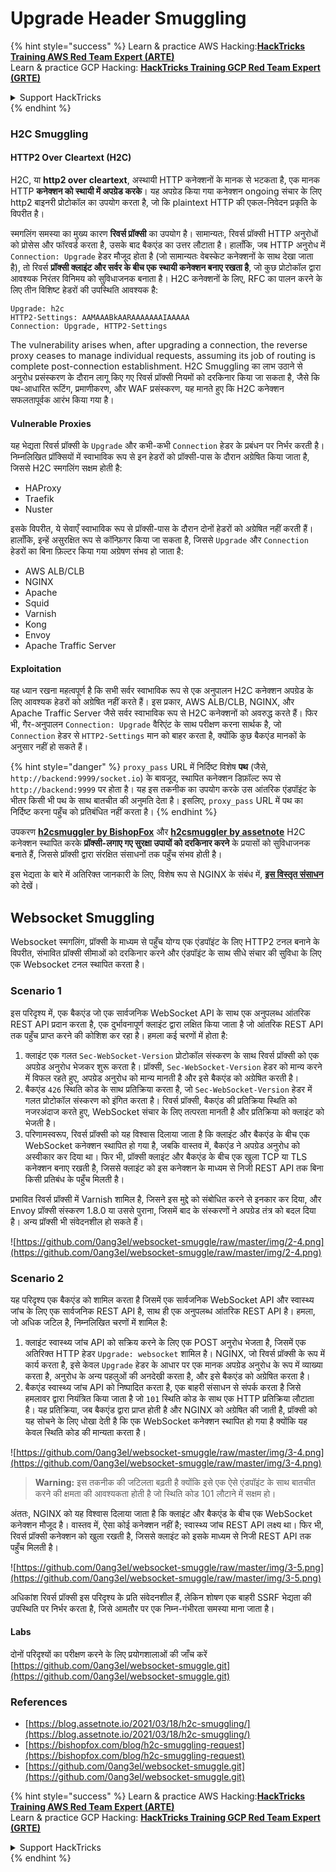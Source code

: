 # Upgrade Header Smuggling

{% hint style="success" %}
Learn & practice AWS Hacking:<img src="/.gitbook/assets/arte.png" alt="" data-size="line">[**HackTricks Training AWS Red Team Expert (ARTE)**](https://training.hacktricks.xyz/courses/arte)<img src="/.gitbook/assets/arte.png" alt="" data-size="line">\
Learn & practice GCP Hacking: <img src="/.gitbook/assets/grte.png" alt="" data-size="line">[**HackTricks Training GCP Red Team Expert (GRTE)**<img src="/.gitbook/assets/grte.png" alt="" data-size="line">](https://training.hacktricks.xyz/courses/grte)

<details>

<summary>Support HackTricks</summary>

* Check the [**subscription plans**](https://github.com/sponsors/carlospolop)!
* **Join the** 💬 [**Discord group**](https://discord.gg/hRep4RUj7f) or the [**telegram group**](https://t.me/peass) or **follow** us on **Twitter** 🐦 [**@hacktricks\_live**](https://twitter.com/hacktricks\_live)**.**
* **Share hacking tricks by submitting PRs to the** [**HackTricks**](https://github.com/carlospolop/hacktricks) and [**HackTricks Cloud**](https://github.com/carlospolop/hacktricks-cloud) github repos.

</details>
{% endhint %}

### H2C Smuggling <a href="#http2-over-cleartext-h2c" id="http2-over-cleartext-h2c"></a>

#### HTTP2 Over Cleartext (H2C) <a href="#http2-over-cleartext-h2c" id="http2-over-cleartext-h2c"></a>

H2C, या **http2 over cleartext**, अस्थायी HTTP कनेक्शनों के मानक से भटकता है, एक मानक HTTP **कनेक्शन को स्थायी में अपग्रेड करके**। यह अपग्रेड किया गया कनेक्शन ongoing संचार के लिए http2 बाइनरी प्रोटोकॉल का उपयोग करता है, जो कि plaintext HTTP की एकल-निवेदन प्रकृति के विपरीत है।

स्मगलिंग समस्या का मुख्य कारण **रिवर्स प्रॉक्सी** का उपयोग है। सामान्यतः, रिवर्स प्रॉक्सी HTTP अनुरोधों को प्रोसेस और फॉरवर्ड करता है, उसके बाद बैकएंड का उत्तर लौटाता है। हालाँकि, जब HTTP अनुरोध में `Connection: Upgrade` हेडर मौजूद होता है (जो सामान्यतः वेबस्केट कनेक्शनों के साथ देखा जाता है), तो रिवर्स **प्रॉक्सी क्लाइंट और सर्वर के बीच एक स्थायी कनेक्शन बनाए रखता है**, जो कुछ प्रोटोकॉल द्वारा आवश्यक निरंतर विनिमय को सुविधाजनक बनाता है। H2C कनेक्शनों के लिए, RFC का पालन करने के लिए तीन विशिष्ट हेडरों की उपस्थिति आवश्यक है:
```
Upgrade: h2c
HTTP2-Settings: AAMAAABkAARAAAAAAAIAAAAA
Connection: Upgrade, HTTP2-Settings
```
The vulnerability arises when, after upgrading a connection, the reverse proxy ceases to manage individual requests, assuming its job of routing is complete post-connection establishment. H2C Smuggling का लाभ उठाने से अनुरोध प्रसंस्करण के दौरान लागू किए गए रिवर्स प्रॉक्सी नियमों को दरकिनार किया जा सकता है, जैसे कि पथ-आधारित रूटिंग, प्रमाणीकरण, और WAF प्रसंस्करण, यह मानते हुए कि H2C कनेक्शन सफलतापूर्वक आरंभ किया गया है।

#### Vulnerable Proxies <a href="#exploitation" id="exploitation"></a>

यह भेद्यता रिवर्स प्रॉक्सी के `Upgrade` और कभी-कभी `Connection` हेडर के प्रबंधन पर निर्भर करती है। निम्नलिखित प्रॉक्सियों में स्वाभाविक रूप से इन हेडरों को प्रॉक्सी-पास के दौरान अग्रेषित किया जाता है, जिससे H2C स्मगलिंग सक्षम होती है:

* HAProxy
* Traefik
* Nuster

इसके विपरीत, ये सेवाएँ स्वाभाविक रूप से प्रॉक्सी-पास के दौरान दोनों हेडरों को अग्रेषित नहीं करती हैं। हालाँकि, इन्हें असुरक्षित रूप से कॉन्फ़िगर किया जा सकता है, जिससे `Upgrade` और `Connection` हेडरों का बिना फ़िल्टर किया गया अग्रेषण संभव हो जाता है:

* AWS ALB/CLB
* NGINX
* Apache
* Squid
* Varnish
* Kong
* Envoy
* Apache Traffic Server

#### Exploitation <a href="#exploitation" id="exploitation"></a>

यह ध्यान रखना महत्वपूर्ण है कि सभी सर्वर स्वाभाविक रूप से एक अनुपालन H2C कनेक्शन अपग्रेड के लिए आवश्यक हेडरों को अग्रेषित नहीं करते हैं। इस प्रकार, AWS ALB/CLB, NGINX, और Apache Traffic Server जैसे सर्वर स्वाभाविक रूप से H2C कनेक्शनों को अवरुद्ध करते हैं। फिर भी, गैर-अनुपालन `Connection: Upgrade` वैरिएंट के साथ परीक्षण करना सार्थक है, जो `Connection` हेडर से `HTTP2-Settings` मान को बाहर करता है, क्योंकि कुछ बैकएंड मानकों के अनुसार नहीं हो सकते हैं।

{% hint style="danger" %}
`proxy_pass` URL में निर्दिष्ट विशेष **पथ** (जैसे, `http://backend:9999/socket.io`) के बावजूद, स्थापित कनेक्शन डिफ़ॉल्ट रूप से `http://backend:9999` पर होता है। यह इस तकनीक का उपयोग करके उस आंतरिक एंडपॉइंट के भीतर किसी भी पथ के साथ बातचीत की अनुमति देता है। इसलिए, `proxy_pass` URL में पथ का निर्दिष्ट करना पहुँच को प्रतिबंधित नहीं करता है।
{% endhint %}

उपकरण [**h2csmuggler by BishopFox**](https://github.com/BishopFox/h2csmuggler) और [**h2csmuggler by assetnote**](https://github.com/assetnote/h2csmuggler) H2C कनेक्शन स्थापित करके **प्रॉक्सी-लगाए गए सुरक्षा उपायों को दरकिनार करने** के प्रयासों को सुविधाजनक बनाते हैं, जिससे प्रॉक्सी द्वारा संरक्षित संसाधनों तक पहुँच संभव होती है।

इस भेद्यता के बारे में अतिरिक्त जानकारी के लिए, विशेष रूप से NGINX के संबंध में, [**इस विस्तृत संसाधन**](../network-services-pentesting/pentesting-web/nginx.md#proxy\_set\_header-upgrade-and-connection) को देखें।

## Websocket Smuggling

Websocket स्मगलिंग, प्रॉक्सी के माध्यम से पहुँच योग्य एक एंडपॉइंट के लिए HTTP2 टनल बनाने के विपरीत, संभावित प्रॉक्सी सीमाओं को दरकिनार करने और एंडपॉइंट के साथ सीधे संचार की सुविधा के लिए एक Websocket टनल स्थापित करता है।

### Scenario 1

इस परिदृश्य में, एक बैकएंड जो एक सार्वजनिक WebSocket API के साथ एक अनुपलब्ध आंतरिक REST API प्रदान करता है, एक दुर्भावनापूर्ण क्लाइंट द्वारा लक्षित किया जाता है जो आंतरिक REST API तक पहुँच प्राप्त करने की कोशिश कर रहा है। हमला कई चरणों में होता है:

1. क्लाइंट एक गलत `Sec-WebSocket-Version` प्रोटोकॉल संस्करण के साथ रिवर्स प्रॉक्सी को एक अपग्रेड अनुरोध भेजकर शुरू करता है। प्रॉक्सी, `Sec-WebSocket-Version` हेडर को मान्य करने में विफल रहते हुए, अपग्रेड अनुरोध को मान्य मानती है और इसे बैकएंड को अग्रेषित करती है।
2. बैकएंड `426` स्थिति कोड के साथ प्रतिक्रिया करता है, जो `Sec-WebSocket-Version` हेडर में गलत प्रोटोकॉल संस्करण को इंगित करता है। रिवर्स प्रॉक्सी, बैकएंड की प्रतिक्रिया स्थिति को नजरअंदाज करते हुए, WebSocket संचार के लिए तत्परता मानती है और प्रतिक्रिया को क्लाइंट को भेजती है।
3. परिणामस्वरूप, रिवर्स प्रॉक्सी को यह विश्वास दिलाया जाता है कि क्लाइंट और बैकएंड के बीच एक WebSocket कनेक्शन स्थापित हो गया है, जबकि वास्तव में, बैकएंड ने अपग्रेड अनुरोध को अस्वीकार कर दिया था। फिर भी, प्रॉक्सी क्लाइंट और बैकएंड के बीच एक खुला TCP या TLS कनेक्शन बनाए रखती है, जिससे क्लाइंट को इस कनेक्शन के माध्यम से निजी REST API तक बिना किसी प्रतिबंध के पहुँच मिलती है।

प्रभावित रिवर्स प्रॉक्सी में Varnish शामिल है, जिसने इस मुद्दे को संबोधित करने से इनकार कर दिया, और Envoy प्रॉक्सी संस्करण 1.8.0 या उससे पुराना, जिसमें बाद के संस्करणों ने अपग्रेड तंत्र को बदल दिया है। अन्य प्रॉक्सी भी संवेदनशील हो सकते हैं।

![https://github.com/0ang3el/websocket-smuggle/raw/master/img/2-4.png](https://github.com/0ang3el/websocket-smuggle/raw/master/img/2-4.png)

### Scenario 2

यह परिदृश्य एक बैकएंड को शामिल करता है जिसमें एक सार्वजनिक WebSocket API और स्वास्थ्य जांच के लिए एक सार्वजनिक REST API है, साथ ही एक अनुपलब्ध आंतरिक REST API है। हमला, जो अधिक जटिल है, निम्नलिखित चरणों में शामिल है:

1. क्लाइंट स्वास्थ्य जांच API को सक्रिय करने के लिए एक POST अनुरोध भेजता है, जिसमें एक अतिरिक्त HTTP हेडर `Upgrade: websocket` शामिल है। NGINX, जो रिवर्स प्रॉक्सी के रूप में कार्य करता है, इसे केवल `Upgrade` हेडर के आधार पर एक मानक अपग्रेड अनुरोध के रूप में व्याख्या करता है, अनुरोध के अन्य पहलुओं की अनदेखी करता है, और इसे बैकएंड को अग्रेषित करता है।
2. बैकएंड स्वास्थ्य जांच API को निष्पादित करता है, एक बाहरी संसाधन से संपर्क करता है जिसे हमलावर द्वारा नियंत्रित किया जाता है जो `101` स्थिति कोड के साथ एक HTTP प्रतिक्रिया लौटाता है। यह प्रतिक्रिया, जब बैकएंड द्वारा प्राप्त होती है और NGINX को अग्रेषित की जाती है, प्रॉक्सी को यह सोचने के लिए धोखा देती है कि एक WebSocket कनेक्शन स्थापित हो गया है क्योंकि यह केवल स्थिति कोड की मान्यता करता है।

![https://github.com/0ang3el/websocket-smuggle/raw/master/img/3-4.png](https://github.com/0ang3el/websocket-smuggle/raw/master/img/3-4.png)

> **Warning:** इस तकनीक की जटिलता बढ़ती है क्योंकि इसे एक ऐसे एंडपॉइंट के साथ बातचीत करने की क्षमता की आवश्यकता होती है जो स्थिति कोड 101 लौटाने में सक्षम हो।

अंततः, NGINX को यह विश्वास दिलाया जाता है कि क्लाइंट और बैकएंड के बीच एक WebSocket कनेक्शन मौजूद है। वास्तव में, ऐसा कोई कनेक्शन नहीं है; स्वास्थ्य जांच REST API लक्ष्य था। फिर भी, रिवर्स प्रॉक्सी कनेक्शन को खुला रखती है, जिससे क्लाइंट को इसके माध्यम से निजी REST API तक पहुँच मिलती है।

![https://github.com/0ang3el/websocket-smuggle/raw/master/img/3-5.png](https://github.com/0ang3el/websocket-smuggle/raw/master/img/3-5.png)

अधिकांश रिवर्स प्रॉक्सी इस परिदृश्य के प्रति संवेदनशील हैं, लेकिन शोषण एक बाहरी SSRF भेद्यता की उपस्थिति पर निर्भर करता है, जिसे आमतौर पर एक निम्न-गंभीरता समस्या माना जाता है।

#### Labs

दोनों परिदृश्यों का परीक्षण करने के लिए प्रयोगशालाओं की जाँच करें [https://github.com/0ang3el/websocket-smuggle.git](https://github.com/0ang3el/websocket-smuggle.git)

### References

* [https://blog.assetnote.io/2021/03/18/h2c-smuggling/](https://blog.assetnote.io/2021/03/18/h2c-smuggling/)
* [https://bishopfox.com/blog/h2c-smuggling-request](https://bishopfox.com/blog/h2c-smuggling-request)
* [https://github.com/0ang3el/websocket-smuggle.git](https://github.com/0ang3el/websocket-smuggle.git)


{% hint style="success" %}
Learn & practice AWS Hacking:<img src="/.gitbook/assets/arte.png" alt="" data-size="line">[**HackTricks Training AWS Red Team Expert (ARTE)**](https://training.hacktricks.xyz/courses/arte)<img src="/.gitbook/assets/arte.png" alt="" data-size="line">\
Learn & practice GCP Hacking: <img src="/.gitbook/assets/grte.png" alt="" data-size="line">[**HackTricks Training GCP Red Team Expert (GRTE)**<img src="/.gitbook/assets/grte.png" alt="" data-size="line">](https://training.hacktricks.xyz/courses/grte)

<details>

<summary>Support HackTricks</summary>

* Check the [**subscription plans**](https://github.com/sponsors/carlospolop)!
* **Join the** 💬 [**Discord group**](https://discord.gg/hRep4RUj7f) or the [**telegram group**](https://t.me/peass) or **follow** us on **Twitter** 🐦 [**@hacktricks\_live**](https://twitter.com/hacktricks\_live)**.**
* **Share hacking tricks by submitting PRs to the** [**HackTricks**](https://github.com/carlospolop/hacktricks) and [**HackTricks Cloud**](https://github.com/carlospolop/hacktricks-cloud) github repos.

</details>
{% endhint %}
